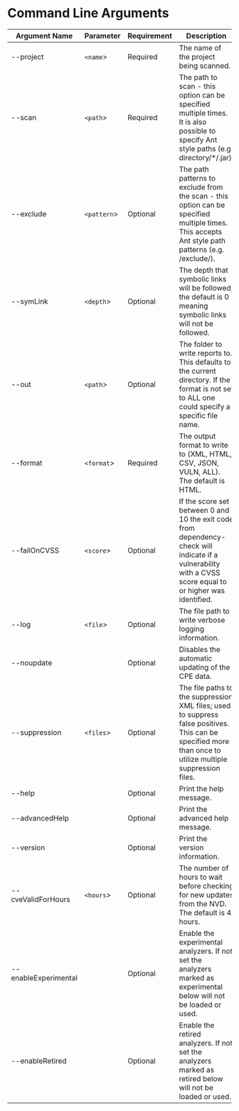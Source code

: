 # Command Line Arguments

| Argument Name        | Parameter | Requirement | Description                            |
| -------------------- | --------- | ----------- | -------------------------------------- |
| --project            | `<name`>    | Required    | The name of the project being scanned. |
| --scan               | `<path`>    | Required    | The path to scan - this option can be specified multiple times. It is also possible to specify Ant style paths (e.g. directory/*/.jar). |
| --exclude            | `<pattern`> | Optional    | The path patterns to exclude from the scan - this option can be specified multiple times. This accepts Ant style path patterns (e.g. /exclude/). |
| --symLink            | `<depth`>   | Optional    | The depth that symbolic links will be followed; the default is 0 meaning symbolic links will not be followed. |
| --out                | `<path`>    | Optional    | The folder to write reports to. This defaults to the current directory. If the format is not set to ALL one could specify a specific file name. |
| --format             | `<format`>  | Required    | The output format to write to (XML, HTML, CSV, JSON, VULN, ALL). The default is HTML. |
| --failOnCVSS         | `<score`>   | Optional    | If the score set between 0 and 10 the exit code from dependency-check will indicate if a vulnerability with a CVSS score equal to or higher was identified. |
| --log                | `<file`>    | Optional    | The file path to write verbose logging information. |
| --noupdate           |           | Optional    | Disables the automatic updating of the CPE data. |
| --suppression        | `<files`>   | Optional    | The file paths to the suppression XML files; used to suppress false positives. This can be specified more than once to utilize multiple suppression files. |
| --help               |           | Optional    | Print the help message. |
| --advancedHelp       |           | Optional    | Print the advanced help message. |
| --version            |           | Optional    | Print the version information. |
| --cveValidForHours   | `<hours`>   | Optional    | The number of hours to wait before checking for new updates from the NVD. The default is 4 hours. |
| --enableExperimental |           | Optional    | Enable the experimental analyzers. If not set the analyzers marked as experimental below will not be loaded or used. |
| --enableRetired      |           | Optional    | Enable the retired analyzers. If not set the analyzers marked as retired below will not be loaded or used. |
